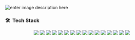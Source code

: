 
![enter image description here](https://i.ibb.co/6bKRH26/Hi-There.png)



### 🛠 &nbsp;Tech Stack
<p align="center">
<img src="https://img.shields.io/badge/typescript%20-%23323330.svg?&style=for-the-badge&logo=typescript"> 
<img src="https://img.shields.io/badge/rxjs%20-%23323330.svg?&style=for-the-badge&logo=reactivex&logoColor=a21f85"> 
<img src="https://img.shields.io/badge/javascript%20-%23323330.svg?&style=for-the-badge&logo=javascript&logoColor=%23F7DF1E"/>  
<img src="https://img.shields.io/badge/scala%20%20-%23323330.svg?&style=for-the-badge&logo=scala&logoColor=df3423"/>   <img src="https://img.shields.io/badge/Angular%20-%23323330.svg?&style=for-the-badge&logo=angular&logoColor=red"/>  <img src="https://img.shields.io/badge/java%20-%23323330.svg?&style=for-the-badge&logo=java&logoColor=orange"/> <img src="https://img.shields.io/badge/react%20-%23323330.svg?&style=for-the-badge&logo=react&logoColor=blue"> 
<img src="https://img.shields.io/badge/nestjs%20-%23323330.svg?&style=for-the-badge&logo=nestjs&logoColor=red"> 
<img src="https://img.shields.io/badge/graphql%20-%23323330.svg?&style=for-the-badge&logo=graphql&logoColor=DE33A6"> 
<img src="https://img.shields.io/badge/cypress%20-%23323330.svg?&style=for-the-badge&logo=cypress&logoColor=white"> 
<img src="https://img.shields.io/badge/spring%20-%23323330.svg?&style=for-the-badge&logo=spring&logoColor=3ba145"> 
<img src="https://img.shields.io/badge/mysql%20-%23323330.svg?&style=for-the-badge&logo=mysql&logoColor=016189"> 
<img src="https://img.shields.io/badge/MongoDb%20-%23323330.svg?&style=for-the-badge&logo=mongodb&logoColor=3ba145"> 
<img src="https://img.shields.io/badge/neo4j%20-%23323330.svg?&style=for-the-badge&logo=neo4j&logoColor=65B345"> 
<img src="https://img.shields.io/badge/rabbitmq%20-%23323330.svg?&style=for-the-badge&logo=rabbitmq&logoColor=F76300"> 
<img src="https://img.shields.io/badge/docker%20-%23323330.svg?&style=for-the-badge&logo=docker&logoColor=2391e6"> 

</p>

